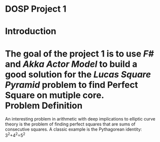 # DOSP Project 1
Introduction
====
The goal of the project 1 is to use _F#_ and _Akka Actor Model_ to build a good solution for the _Lucas Square Pyramid_ problem to find __Perfect Square__ on mutiple core.<br>
Problem Definition
====
An interesting problem in arithmetic with deep implications to elliptic curve theory is the problem of finding perfect squares that are sums of consecutive squares. A classic example is the Pythagorean identity:<br>
3<sup>2</sup>+4<sup>2</sup>=5<sup>2</sup>
